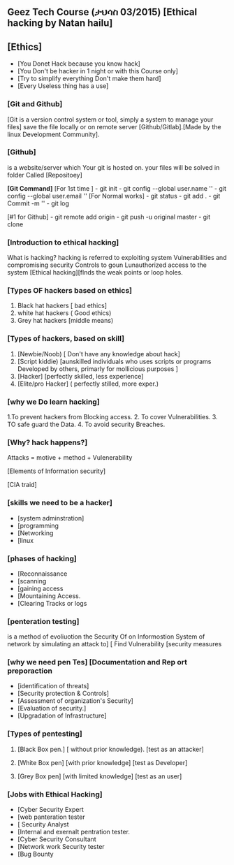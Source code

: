 ## **Geez Tech Course (ታህሳስ 03/2015) [Ethical hacking by Natan hailu]**

## **[Ethics]**
- [You Donet Hack because you know hack]
- [You Don't be hacker in 1 night or with this
Course only] 
- [Try to simplify everything Don't make them hard]
- [Every Useless thing has a use]

### [Git and Github]
[Git is a version control system or tool, simply a system to manage your files] save the file locally or on remote server [Github/Gitlab].[Made by the linux Development Community].

### [Github] 
is a website/server which Your git is hosted on. your files will be solved in folder Called [Repositoey]

**[Git Command]**
[For 1st time ]          - git init
                          - git config --global user.name '<github account user name>'
                           - git config --global user.email '<github account email>' 
[For Normal works]
                            -  git status
                             - git add .
                              - git Commit -m '<Your Comment>'
                               - git log

[#1 for Github] 
                     - git remote add origin <repository url>
                     - git push -u original master
                     - git clone <your project link>

### [Introduction to ethical hacking]
What is hacking? 
hacking is referred to exploiting system Vulnerabilities and compromising security Controls to goun Lunauthorized access to the system [Ethical hacking][flnds the weak points or loop holes.
 
 ### [Types OF hackers based on ethics]
 
1. Black hat hackers [ bad ethics]
2. white hat hackers ( Good ethics)
3. Grey hat hackers [middle means)

### [Types of hackers, based on skill]

1. [Newbie/Noob) [ Don't have any knowledge about hack]
2. [Script kiddie) [aunskilled individuals who uses scripts or programs Developed by others, primarly for mollicious purposes ]
3. [Hacker] [perfectly skilled, less experience]
4. [Elite/pro Hacker] ( perfectly stilled, more exper.)

### [why we Do learn hacking]
 
1.To prevent hackers from Blocking access.
2. To cover Vulnerabilities.
3. TO safe guard the Data.
4. To avoid security Breaches.

### [Why? hack happens?] 
 Attacks = motive + method + Vulenerability

[Elements of Information security]

[CIA traid]

### [skills we need to be a hacker]
 
- [system adminstration]
- [programming
- [Networking
- [linux
 
### [phases of hacking]

- [Reconnaissance
- [scanning
- [gaining access 
- [Mountaining Access.
- [Clearing Tracks or logs

 ### [penteration testing]
is a method of evoliuotion the Security Of on Informostion System of network by simulating an attack to] [ Find Vulnerability
                                                                                                         [security measures
 ### [why we need pen Tes]                                                                                    [Documentation and Rep ort preporaction
- [identification of threats]
- [Security protection & Controls]
- [Assessment of organization's Security]
- [Evaluation of security.]
- [Upgradation of Infrastructure]

### [Types of pentesting] 
 
1. [Black Box pen.] [ without prior knowledge).
                   [test as an attacker]

2. [White Box pen] [with prior knowledge]
                  [test as Developer]

3. [Grey Box pen] [with limited knowledge]
                  [test as an user]


### [Jobs with Ethical Hacking] 
 
 - [Cyber Security Expert 
 - [web panteration tester
 - [ Security Analyst
- [Internal and exernalt pentration tester.
- [Cyber Security Consultant
 - [Network work Security tester
- [Bug Bounty
